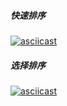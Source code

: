 ##### 快速排序
[![asciicast](https://asciinema.org/a/436507.svg)](https://asciinema.org/a/98npQ3l0X8FT7CtDnmlUd3GES)


##### 选择排序
[![asciicast](https://asciinema.org/a/436507.svg)](https://asciinema.org/a/F69d6h3tHsSbFpZhRaZ44JAVt)